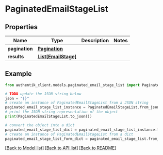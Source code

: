 # PaginatedEmailStageList


## Properties

Name | Type | Description | Notes
------------ | ------------- | ------------- | -------------
**pagination** | [**Pagination**](Pagination.md) |  | 
**results** | [**List[EmailStage]**](EmailStage.md) |  | 

## Example

```python
from authentik_client.models.paginated_email_stage_list import PaginatedEmailStageList

# TODO update the JSON string below
json = "{}"
# create an instance of PaginatedEmailStageList from a JSON string
paginated_email_stage_list_instance = PaginatedEmailStageList.from_json(json)
# print the JSON string representation of the object
print(PaginatedEmailStageList.to_json())

# convert the object into a dict
paginated_email_stage_list_dict = paginated_email_stage_list_instance.to_dict()
# create an instance of PaginatedEmailStageList from a dict
paginated_email_stage_list_form_dict = paginated_email_stage_list.from_dict(paginated_email_stage_list_dict)
```
[[Back to Model list]](../README.md#documentation-for-models) [[Back to API list]](../README.md#documentation-for-api-endpoints) [[Back to README]](../README.md)


